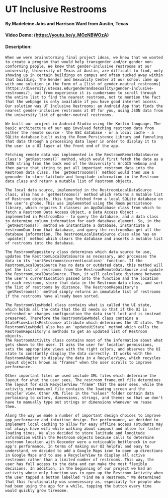 # UT Inclusive Restrooms
#### By Madeleine Jabs and Harrison Ward from Austin, Texas
#### Video Demo: (https://youtu.be/y_MOzNBWOzA)
#### Description:

	When we were brainstorming final project ideas, we knew that we wanted to create a program that would help transgender and/or gender non-conforming people. We knew that gender-inclusive restrooms at our university, University of Texas at Austin, are difficult to find, only showing up in certain buildings on campus and often tucked away within that building. The Gender and Sexuality Center at our school came up with one solution in the form of a [list of gender-neutral restrooms](https://diversity.utexas.edu/genderandsexuality/gender-inclusive-restrooms/), but from experience it is cumbersome to scroll through the entire list to find the nearest restroom, not to mention the fact that the webpage is only available if you have good internet access. Our solution was UT Inclusive Restrooms: an Android App that finds the nearest gender-inclusive restrooms at UT for you, using JSON data from the university list of gender-neutral restrooms.

	We built our project in Android Studio using the Kotlin language. The basic architecture of our app involved fetching restroom data from either the remote source - the GSC database - or a local cache - a SQLite database built using the Room Persistence Library and funneling that data through a processing data layer in order to display it to the user in a UI layer at the front end of the app. 

	Fetching remote data was implemented in the RestroomRemoteDataSource class's `getRestrooms()` method, which would first fetch the data as a JSON string from the back end of the University's ArcGIS webmap and then parse that string to put all important restroom data into the Restroom data class. The `getRestroooms()` method would then use a geocoder to store latitude and longitude information in the Restroom data class and return a mutable list of Restroom objects.

	The local data source, implemented in the RestroomLocalDataSource class, also has a `getRestrooms()` method which returns a mutable list of Restroom objects, this time fetched from a local SQLite database on the user's phone. This was implemented using the Room persistence library, which requires 3 classes: an AppDatabase class from which to fetch a Restroom Data Access Object, a Data Access Object - implemented in RestroomDao - to query the database, and a data class to determine column information for each database element. So, in the `getRestrooms()` method we instantiate a database, instantiate a restroomDao from that database, and query the restroomDao get all the database information. The RestroomLocalDataSource class also has an `update()` method which clears the database and inserts a mutable list of restrooms into the database.

	The RestroomRepository class determines which data source to use, updates the RestroomLocalDataSource as necessary, and processes the data in its `sortRestrooms(currentLocation)` function. If the RestroomLocalDataSource has no data or outdated data, this method will get the list of restrooms from the RestroomRemoteDataSource and update the RestroomLocalDataSource. Then, it will calculate distance between the user's currentLocation passed into the function and the location of each restroom, store that data in the Restroom data class, and sort the list of restrooms by distance. The RestroomRepository's `getRestrooms()` method simply returns an immutable list of restrooms if the restrooms have already been sorted. 

	The RestroomViewModel class contains what is called the UI state, which holds all the data that the UI needs so that if the UI is refreshed or changes configuration the data isn't lost and is instead preserved. Therefore the RestroomViewModel class contains a StateFlow<List<Restroom>> attribute which determines the UI state. The RestroomViewModel also has an `updateUiState` method which calls the RestroomRepository's methods to get an updated list of Restroom objects.
	The RestroomActivity class contains most of the information about what gets shown to the user. It asks the user for location permissions, sets the appropriate views with the right colors, and observes the UI state to constantly display the data correctly. It works with the RestroomAdapter to display the data in a RecyclerView, which recycles layout objects known as "frames" when the user scrolls to improve performance.

	Other important files we used include XML files which determine the layout for what the user sees. The restroom_frame.xml file determines the layout for each RecyclerView "frame" that the user sees, while the activity_restroom.xml file contains the loading screen and the recycler view. Other XML files in the "values" folder contain data pertaining to colors, dimensions, strings, and themes so that we don't have to manually type out strings or dimensions whenever we reuse them.

	Along the way we made a number of important design choices to improve app performance and intuitive design. For performance, we decided to implement local caching to allow for easy offline access (students may not always have wifi while walking about campus) and allow for faster loading times. We also decided to store latitude and longitude information within the Restroom objects because calls to determine restroom location with Geocoder were a noticeable bottleneck in our app's performance. In terms of making our UI helpful and easy to understand, we decided to add a Google Maps icon to open up directions in Google Maps and to use a RecyclerView to display all active restrooms rather than a limited number of restrooms. This way, the user has full access to the data and can make the most flexible decisions. In addition, in the beginning of our project we had an activity whose only function was to open up the Restroom Activity when the user tapped a button labelled "Find me a Restroom." We determined that this functionality was unnecessary as, especially for people who had been using the app for a while, tapping the button every time would quickly grow tiresome. 
